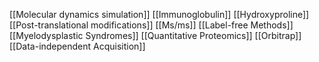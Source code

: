 [[Molecular dynamics simulation]]
[[Immunoglobulin]]
[[Hydroxyproline]]
[[Post-translational modifications]]
[[Ms/ms]]
[[Label-free Methods]]
[[Myelodysplastic Syndromes]]
[[Quantitative Proteomics]]
[[Orbitrap]]
[[Data-independent Acquisition]]

